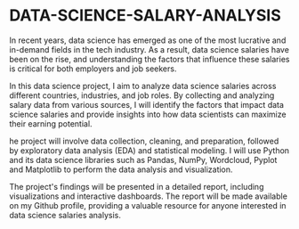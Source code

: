 # DATA-SCIENCE-SALARY-ANALYSIS


In recent years, data science has emerged as one of the most lucrative and in-demand fields in the tech industry. As a result, data science salaries have been on the rise, and understanding the factors that influence these salaries is critical for both employers and job seekers.

In this data science project, I aim to analyze data science salaries across different countries, industries, and job roles. By collecting and analyzing salary data from various sources, I will identify the factors that impact data science salaries and provide insights into how data scientists can maximize their earning potential.

he project will involve data collection, cleaning, and preparation, followed by exploratory data analysis (EDA) and statistical modeling. I will use Python and its data science libraries such as Pandas, NumPy, Wordcloud, Pyplot and Matplotlib to perform the data analysis and visualization.

The project's findings will be presented in a detailed report, including visualizations and interactive dashboards. The report will be made available on my Github profile, providing a valuable resource for anyone interested in data science salaries analysis.

